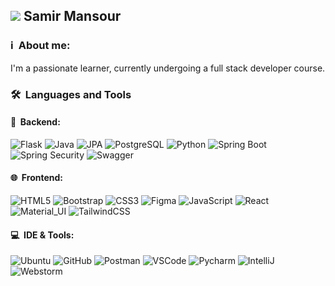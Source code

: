<div>
  <h2> 
    <img src="https://www.canva.com/design/DAEZahY0uNM/76ruSwNZlk_JIM1zfxE2UQ/view?utm_content=DAEZahY0uNM&utm_campaign=designshare&utm_medium=link&utm_source=publishsharelink"> 
    Samir Mansour 
  </h2>
</div>

### ℹ️ &nbsp;About me:

I'm a passionate learner, currently undergoing a full stack developer course.

### 🛠 &nbsp;Languages and Tools

#### 🔐 &nbsp;Backend: <br />

![Flask](https://img.shields.io/badge/-Flask-05122A?style=flat&logo=flask)
![Java](https://img.shields.io/badge/-Java-05122A?style=flat&logo=java&logoColor=FFA518)
![JPA](https://img.shields.io/badge/ORM-JPA-05122A?style=flat&logo)
![PostgreSQL](https://img.shields.io/badge/-PostgreSQL-05122A?style=flat&logo=postgresql)
![Python](https://img.shields.io/badge/-Python-05122A?style=flat&logo=python&logoColor=blue)
![Spring Boot](https://img.shields.io/badge/-SpringBoot-05122A?style=flat&logo=spring)
![Spring Security](https://img.shields.io/badge/-SpringSecurity-05122A?style=flat&logo=spring)
![Swagger](https://img.shields.io/badge/-Swagger-05122A?style=flat&logo=swagger)

#### 🌐 &nbsp;Frontend: <br />

![HTML5](https://img.shields.io/badge/-HTML5-black?style=flat&logo=html5&logoColor=white)
![Bootstrap](https://img.shields.io/badge/-Bootstrap-black?style=flat&logo=bootstrap)
![CSS3](https://img.shields.io/badge/-CSS-black?style=flat&logo=css3)
![Figma](https://img.shields.io/badge/-Figma-black?style=flat&logo=figma)
![JavaScript](https://img.shields.io/badge/-JavaScript-black?style=flat&logo=javascript)
![React](https://img.shields.io/badge/-React-black?style=flat&logo=react)
![Material_UI](https://img.shields.io/badge/-Material_UI-black?style=flat&logo=material-ui)
![TailwindCSS](https://img.shields.io/badge/-TailwindCSS-black?style=flat&logo=tailwind-css)

#### 💻 &nbsp;IDE & Tools: <br />

![Ubuntu](https://img.shields.io/badge/-Ubuntu-black?style=flat-square&logo=ubuntu)
![GitHub](https://img.shields.io/badge/-GitHub-black?style=flat-square&logo=github)
![Postman](https://img.shields.io/badge/-Postman-black?style=flat-square&logo=postman)
![VSCode](https://img.shields.io/badge/IDE-VSCode-black?style=flat-square&logo=vscode)
![Pycharm](https://img.shields.io/badge/-PyCharm-black?style=flat-square&logo=pycharm)
![IntelliJ](https://img.shields.io/badge/IDE-IntelliJIDEA-black?style=flat-square&logo=intellij)
![Webstorm](https://img.shields.io/badge/IDE-Webstorm-black?style=flat-square&logo=webstorm)
